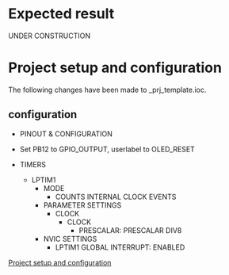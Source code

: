 # Expected result

UNDER CONSTRUCTION

# Project setup and configuration

The following changes have been made to \_prj_template.ioc.

## configuration

- PINOUT & CONFIGURATION

- Set PB12 to GPIO_OUTPUT, userlabel to OLED_RESET
- TIMERS
  - LPTIM1
    - MODE
      - COUNTS INTERNAL CLOCK EVENTS
    - PARAMETER SETTINGS
      - CLOCK
        - CLOCK
          - PRESCALAR: PRESCALAR DIV8
    - NVIC SETTINGS
      - LPTIM1 GLOBAL INTERRUPT: ENABLED

[Project setup and configuration](./../Readme.md)
